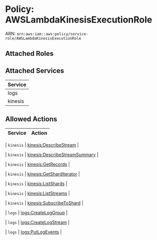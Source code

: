 # Policy: AWSLambdaKinesisExecutionRole

ARN: `arn:aws:iam::aws:policy/service-role/AWSLambdaKinesisExecutionRole`

## Attached Roles

## Attached Services

| Service |
|---------|
| logs |
| kinesis |

## Allowed Actions

| Service | Action |
|:-------:|--------|

| `kinesis` | [kinesis:DescribeStream](../actions.md#kinesis:describestream) |

| `kinesis` | [kinesis:DescribeStreamSummary](../actions.md#kinesis:describestreamsummary) |

| `kinesis` | [kinesis:GetRecords](../actions.md#kinesis:getrecords) |

| `kinesis` | [kinesis:GetShardIterator](../actions.md#kinesis:getsharditerator) |

| `kinesis` | [kinesis:ListShards](../actions.md#kinesis:listshards) |

| `kinesis` | [kinesis:ListStreams](../actions.md#kinesis:liststreams) |

| `kinesis` | [kinesis:SubscribeToShard](../actions.md#kinesis:subscribetoshard) |

| `logs` | [logs:CreateLogGroup](../actions.md#logs:createloggroup) |

| `logs` | [logs:CreateLogStream](../actions.md#logs:createlogstream) |

| `logs` | [logs:PutLogEvents](../actions.md#logs:putlogevents) |
